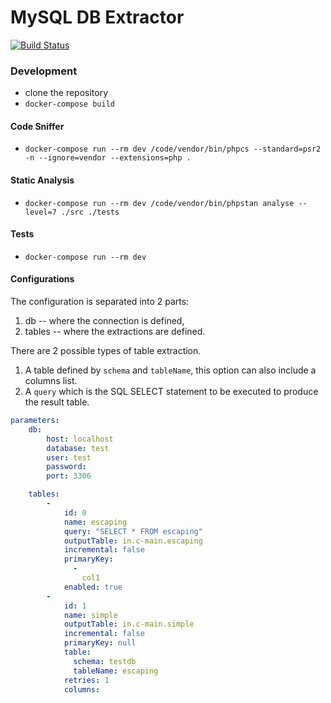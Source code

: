# MySQL DB Extractor
[![Build Status](https://travis-ci.org/keboola/db-extractor-mysql.svg?branch=master)](https://travis-ci.org/keboola/db-extractor-mysql)

### Development

- clone the repository
- `docker-compose build`

#### Code Sniffer

- `docker-compose run --rm dev /code/vendor/bin/phpcs --standard=psr2 -n --ignore=vendor --extensions=php .` 

#### Static Analysis

- `docker-compose run --rm dev /code/vendor/bin/phpstan analyse --level=7 ./src ./tests`

#### Tests

- `docker-compose run --rm dev`

#### Configurations

The configuration is separated into 2 parts: 
1. db -- where the connection is defined, 
2. tables -- where the extractions are defined.
  
There are 2 possible types of table extraction.  
1. A table defined by `schema` and `tableName`, this option can also include a columns list.
2. A `query` which is the SQL SELECT statement to be executed to produce the result table.

```yaml
parameters:
    db:
        host: localhost
        database: test
        user: test
        password:
        port: 3306

    tables:
        -
            id: 0
            name: escaping
            query: "SELECT * FROM escaping"
            outputTable: in.c-main.escaping
            incremental: false
            primaryKey:
              -
                col1
            enabled: true
        -
            id: 1
            name: simple
            outputTable: in.c-main.simple
            incremental: false
            primaryKey: null
            table:
              schema: testdb
              tableName: escaping
            retries: 1
            columns:
```